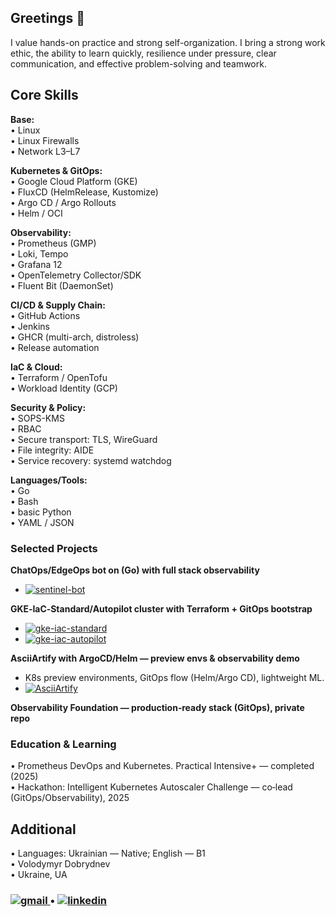 ## Greetings 👋

I value hands-on practice and strong self-organization. I bring a strong work ethic, the ability to learn quickly, resilience under pressure, clear communication, and effective problem-solving and teamwork.

## Core Skills
**Base:**<br>
• Linux<br>
• Linux Firewalls<br>
• Network L3–L7<br>

**Kubernetes & GitOps:**<br>
• Google Cloud Platform (GKE)<br>
• FluxCD (HelmRelease, Kustomize)<br>
• Argo CD / Argo Rollouts<br>
• Helm / OCI<br>

**Observability:**<br>
• Prometheus (GMP)<br>
• Loki, Tempo<br>
• Grafana 12<br>
• OpenTelemetry Collector/SDK<br>
• Fluent Bit (DaemonSet)<br>

**CI/CD & Supply Chain:**<br>
• GitHub Actions<br>
• Jenkins<br>
• GHCR (multi-arch, distroless)<br>
• Release automation<br>

**IaC & Cloud:**<br>
• Terraform / OpenTofu<br>
• Workload Identity (GCP)<br>

**Security & Policy:**<br>
• SOPS-KMS<br>
• RBAC<br>
• Secure transport: TLS, WireGuard<br>
• File integrity: AIDE<br>
• Service recovery: systemd watchdog<br>


**Languages/Tools:**<br>
• Go<br>
• Bash<br>
• basic Python<br>
• YAML / JSON<br>

### Selected Projects

**ChatOps/EdgeOps bot on (Go) with full stack observability**

- [![sentinel-bot](https://img.shields.io/badge/sentinel--bot-github-5A3E85?style=for-the-badge&logo=github)](https://github.com/mexxo-dvp/sentinel-bot)<br>

**GKE‑IaC‑Standard/Autopilot cluster with Terraform + GitOps bootstrap** 
- [![gke-iac-standard](https://img.shields.io/badge/gke--iac--standard-github-5A3E85?style=for-the-badge&logo=github)](https://github.com/mexxo-dvp/gke-iac-standard)<br>
- [![gke-iac-autopilot](https://img.shields.io/badge/gke--iac--autopilot-github-5A3E85?style=for-the-badge&logo=github)](https://github.com/mexxo-dvp/gke-iac-autopilot)<br>

**AsciiArtify with ArgoCD/Helm — preview envs & observability demo**
- K8s preview environments, GitOps flow (Helm/Argo CD), lightweight ML.<br>
- [![AsciiArtify](https://img.shields.io/badge/AsciiArtify--ArgoCD--helm-github-5A3E85?style=for-the-badge&logo=github)](https://github.com/mexxo-dvp/AsciiArtify-ArgoCD-helm)<br>

**Observability Foundation — production‑ready stack (GitOps), private repo**

### Education & Learning

• Prometheus DevOps and Kubernetes. Practical Intensive+ — completed (2025)<br>
• Hackathon: Intelligent Kubernetes Autoscaler Challenge — co‑lead (GitOps/Observability), 2025<br>

## Additional

• Languages: Ukrainian — Native; English — B1<br>
•  Volodymyr Dobrydnev<br>
• Ukraine, UA <br>
### <a href="mailto:mmexxoo@gmail.com"> <img src="https://img.shields.io/badge/gmail-5A3E85?style=for-the-badge&logo=gmail" alt="gmail"> </a> • <a href="https://www.linkedin.com/in/mexxo"> <img src="https://img.shields.io/badge/linkedin-5A3E85?style=for-the-badge&logo=linkedin" alt="linkedin"> </a>

